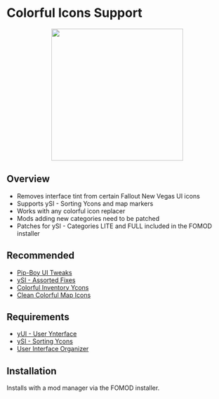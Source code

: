 # Colorful Icons Support
<p align="center">
    <img height="300px" src="https://i.imgur.com/6Vfxepr.png">
</p>

## Overview
- Removes interface tint from certain Fallout New Vegas UI icons
- Supports ySI - Sorting Ycons and map markers
- Works with any colorful icon replacer
- Mods adding new categories need to be patched
- Patches for ySI - Categories LITE and FULL included in the FOMOD installer

## Recommended
- [Pip-Boy UI Tweaks](https://www.nexusmods.com/newvegas/mods/85343)
- [ySI - Assorted Fixes](https://www.nexusmods.com/newvegas/mods/86715)
- [Colorful Inventory Ycons](https://www.nexusmods.com/newvegas/mods/78674)
- [Clean Colorful Map Icons](https://www.nexusmods.com/newvegas/mods/78509)

## Requirements
- [yUI - User Ynterface](https://www.nexusmods.com/newvegas/mods/74357)
- [ySI - Sorting Ycons](https://www.nexusmods.com/newvegas/mods/74358)
- [User Interface Organizer](https://www.nexusmods.com/newvegas/mods/57174)

## Installation
Installs with a mod manager via the FOMOD installer.